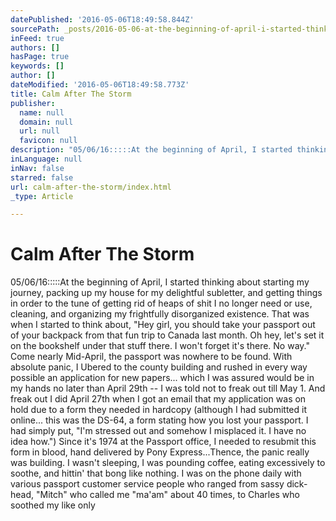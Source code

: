 ```yaml
---
datePublished: '2016-05-06T18:49:58.844Z'
sourcePath: _posts/2016-05-06-at-the-beginning-of-april-i-started-thinking-about-starting.md
inFeed: true
authors: []
hasPage: true
keywords: []
author: []
dateModified: '2016-05-06T18:49:58.773Z'
title: Calm After The Storm
publisher:
  name: null
  domain: null
  url: null
  favicon: null
description: "05/06/16:::::At the beginning of April, I started thinking about starting my journey, packing up my house for my delightful subletter, and getting things in order to the tune of getting rid of heaps of shit I no longer need or use, cleaning, and organizing my frightfully disorganized existence. That was when I started to think about, \"Hey girl, you should take your passport out of your backpack from that fun trip to Canada last month. Oh hey, let's set it on the bookshelf under that stuff there. I won't forget it's there. No way.\" Come nearly Mid-April, the passport was nowhere to be found. With absolute panic, I Ubered to the county building and rushed in every way possible an application for new papers... which I was assured would be in my hands no later than April 29th -- I was told not to freak out till May 1. And freak out I did April 27th when I got an email that my application was on hold due to a form they needed in hardcopy (although I had submitted it online... this was the DS-64, a form stating how you lost your passport. I had simply put, \"I'm stressed out and somehow I misplaced it. I have no idea how.\") Since it's 1974 at the Passport office, I needed to resubmit this form in blood, hand delivered by Pony Express...Thence, the panic really was building. I wasn't sleeping, I was pounding coffee, eating excessively to soothe, and hittin' that bong like nothing. I was on the phone daily with various passport customer service people who ranged from sassy dick-head, \"Mitch\" who called me \"ma'am\" about 40 times, to Charles who soothed my like only"
inLanguage: null
inNav: false
starred: false
url: calm-after-the-storm/index.html
_type: Article

---
```

# Calm After The Storm

05/06/16:::::At the beginning of April, I started thinking about starting my journey, packing up my house for my delightful subletter, and getting things in order to the tune of getting rid of heaps of shit I no longer need or use, cleaning, and organizing my frightfully disorganized existence. That was when I started to think about, "Hey girl, you should take your passport out of your backpack from that fun trip to Canada last month. Oh hey, let's set it on the bookshelf under that stuff there. I won't forget it's there. No way." Come nearly Mid-April, the passport was nowhere to be found. With absolute panic, I Ubered to the county building and rushed in every way possible an application for new papers... which I was assured would be in my hands no later than April 29th -- I was told not to freak out till May 1\. And freak out I did April 27th when I got an email that my application was on hold due to a form they needed in hardcopy (although I had submitted it online... this was the DS-64, a form stating how you lost your passport. I had simply put, "I'm stressed out and somehow I misplaced it. I have no idea how.") Since it's 1974 at the Passport office, I needed to resubmit this form in blood, hand delivered by Pony Express...Thence, the panic really was building. I wasn't sleeping, I was pounding coffee, eating excessively to soothe, and hittin' that bong like nothing. I was on the phone daily with various passport customer service people who ranged from sassy dick-head, "Mitch" who called me "ma'am" about 40 times, to Charles who soothed my like only